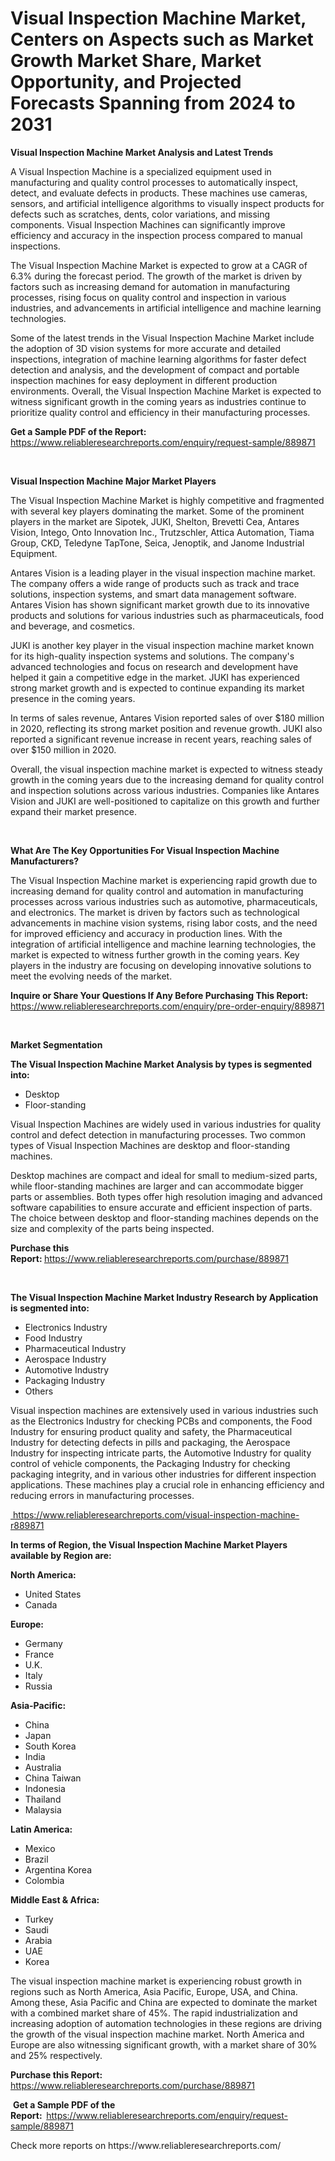 <p><h1>Visual Inspection Machine Market, Centers on Aspects such as Market Growth Market Share, Market Opportunity, and Projected Forecasts Spanning from 2024 to 2031</h1></p><p><strong>Visual Inspection Machine Market Analysis and Latest Trends</strong></p>
<p><p>A Visual Inspection Machine is a specialized equipment used in manufacturing and quality control processes to automatically inspect, detect, and evaluate defects in products. These machines use cameras, sensors, and artificial intelligence algorithms to visually inspect products for defects such as scratches, dents, color variations, and missing components. Visual Inspection Machines can significantly improve efficiency and accuracy in the inspection process compared to manual inspections.</p><p>The Visual Inspection Machine Market is expected to grow at a CAGR of 6.3% during the forecast period. The growth of the market is driven by factors such as increasing demand for automation in manufacturing processes, rising focus on quality control and inspection in various industries, and advancements in artificial intelligence and machine learning technologies.</p><p>Some of the latest trends in the Visual Inspection Machine Market include the adoption of 3D vision systems for more accurate and detailed inspections, integration of machine learning algorithms for faster defect detection and analysis, and the development of compact and portable inspection machines for easy deployment in different production environments. Overall, the Visual Inspection Machine Market is expected to witness significant growth in the coming years as industries continue to prioritize quality control and efficiency in their manufacturing processes.</p></p>
<p><strong>Get a Sample PDF of the Report:&nbsp;</strong> <a href="https://www.reliableresearchreports.com/enquiry/request-sample/889871">https://www.reliableresearchreports.com/enquiry/request-sample/889871</a></p>
<p>&nbsp;</p>
<p><strong>Visual Inspection Machine Major Market Players</strong></p>
<p><p>The Visual Inspection Machine Market is highly competitive and fragmented with several key players dominating the market. Some of the prominent players in the market are Sipotek, JUKI, Shelton, Brevetti Cea, Antares Vision, Intego, Onto Innovation Inc., Trutzschler, Attica Automation, Tiama Group, CKD, Teledyne TapTone, Seica, Jenoptik, and Janome Industrial Equipment.</p><p>Antares Vision is a leading player in the visual inspection machine market. The company offers a wide range of products such as track and trace solutions, inspection systems, and smart data management software. Antares Vision has shown significant market growth due to its innovative products and solutions for various industries such as pharmaceuticals, food and beverage, and cosmetics.</p><p>JUKI is another key player in the visual inspection machine market known for its high-quality inspection systems and solutions. The company's advanced technologies and focus on research and development have helped it gain a competitive edge in the market. JUKI has experienced strong market growth and is expected to continue expanding its market presence in the coming years.</p><p>In terms of sales revenue, Antares Vision reported sales of over $180 million in 2020, reflecting its strong market position and revenue growth. JUKI also reported a significant revenue increase in recent years, reaching sales of over $150 million in 2020.</p><p>Overall, the visual inspection machine market is expected to witness steady growth in the coming years due to the increasing demand for quality control and inspection solutions across various industries. Companies like Antares Vision and JUKI are well-positioned to capitalize on this growth and further expand their market presence.</p></p>
<p>&nbsp;</p>
<p><strong>What Are The Key Opportunities For Visual Inspection Machine Manufacturers?</strong></p>
<p><p>The Visual Inspection Machine market is experiencing rapid growth due to increasing demand for quality control and automation in manufacturing processes across various industries such as automotive, pharmaceuticals, and electronics. The market is driven by factors such as technological advancements in machine vision systems, rising labor costs, and the need for improved efficiency and accuracy in production lines. With the integration of artificial intelligence and machine learning technologies, the market is expected to witness further growth in the coming years. Key players in the industry are focusing on developing innovative solutions to meet the evolving needs of the market.</p></p>
<p><strong>Inquire or Share Your Questions If Any Before Purchasing This Report:</strong> <a href="https://www.reliableresearchreports.com/enquiry/pre-order-enquiry/889871">https://www.reliableresearchreports.com/enquiry/pre-order-enquiry/889871</a></p>
<p>&nbsp;</p>
<p><strong>Market Segmentation</strong></p>
<p><strong>The Visual Inspection Machine Market Analysis by types is segmented into:</strong></p>
<p><ul><li>Desktop</li><li>Floor-standing</li></ul></p>
<p><p>Visual Inspection Machines are widely used in various industries for quality control and defect detection in manufacturing processes. Two common types of Visual Inspection Machines are desktop and floor-standing machines. </p><p>Desktop machines are compact and ideal for small to medium-sized parts, while floor-standing machines are larger and can accommodate bigger parts or assemblies. Both types offer high resolution imaging and advanced software capabilities to ensure accurate and efficient inspection of parts. The choice between desktop and floor-standing machines depends on the size and complexity of the parts being inspected.</p></p>
<p><strong>Purchase this Report:&nbsp;</strong><a href="https://www.reliableresearchreports.com/purchase/889871">https://www.reliableresearchreports.com/purchase/889871</a></p>
<p>&nbsp;</p>
<p><strong>The Visual Inspection Machine Market Industry Research by Application is segmented into:</strong></p>
<p><ul><li>Electronics Industry</li><li>Food Industry</li><li>Pharmaceutical Industry</li><li>Aerospace Industry</li><li>Automotive Industry</li><li>Packaging Industry</li><li>Others</li></ul></p>
<p><p>Visual inspection machines are extensively used in various industries such as the Electronics Industry for checking PCBs and components, the Food Industry for ensuring product quality and safety, the Pharmaceutical Industry for detecting defects in pills and packaging, the Aerospace Industry for inspecting intricate parts, the Automotive Industry for quality control of vehicle components, the Packaging Industry for checking packaging integrity, and in various other industries for different inspection applications. These machines play a crucial role in enhancing efficiency and reducing errors in manufacturing processes.</p></p>
<p><a href="https://www.reliableresearchreports.com/visual-inspection-machine-r889871">&nbsp;https://www.reliableresearchreports.com/visual-inspection-machine-r889871</a></p>
<p><strong>In terms of Region, the Visual Inspection Machine Market Players available by Region are:</strong></p>
<p>
    <p> <strong> North America: </strong>
        <ul>
            <li>United States</li>
            <li>Canada</li>
        </ul>
        </p> 
    <p> <strong> Europe: </strong>
        <ul>
            <li>Germany</li>
            <li>France</li>
            <li>U.K.</li>
            <li>Italy</li>
            <li>Russia</li>
        </ul>
        </p> 
    <p> <strong> Asia-Pacific: </strong>
        <ul>
            <li>China</li>
            <li>Japan</li>
            <li>South Korea</li>
            <li>India</li>
            <li>Australia</li>
            <li>China Taiwan</li>
            <li>Indonesia</li>
            <li>Thailand</li>
            <li>Malaysia</li>
        </ul>
        </p> 
    <p> <strong> Latin America: </strong>
        <ul>
            <li>Mexico</li>
            <li>Brazil</li>
            <li>Argentina Korea</li>
            <li>Colombia</li>
        </ul>
        </p> 
    <p> <strong> Middle East & Africa: </strong>
        <ul>
            <li>Turkey</li>
            <li>Saudi</li>
            <li>Arabia</li>
            <li>UAE</li>
            <li>Korea</li>
        </ul>
    </p>
    </p>
<p><p>The visual inspection machine market is experiencing robust growth in regions such as North America, Asia Pacific, Europe, USA, and China. Among these, Asia Pacific and China are expected to dominate the market with a combined market share of 45%. The rapid industrialization and increasing adoption of automation technologies in these regions are driving the growth of the visual inspection machine market. North America and Europe are also witnessing significant growth, with a market share of 30% and 25% respectively.</p></p>
<p><strong>Purchase this Report: </strong><a href="https://www.reliableresearchreports.com/purchase/889871">https://www.reliableresearchreports.com/purchase/889871</a></p>
<p>&nbsp;<strong>Get a Sample PDF of the Report:&nbsp;&nbsp;</strong><a href="https://www.reliableresearchreports.com/enquiry/request-sample/889871">https://www.reliableresearchreports.com/enquiry/request-sample/889871</a></p>
<p><strong></strong></p>
<p>Check more reports on https://www.reliableresearchreports.com/</p>